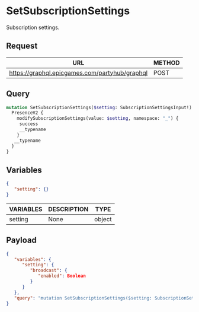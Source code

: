 # SetSubscriptionSettings

Subscription settings.

## Request
| URL | METHOD |
| - | - |
| https://graphql.epicgames.com/partyhub/graphql | POST |

## Query
```graphql
mutation SetSubscriptionSettings($setting: SubscriptionSettingsInput!) {
  PresenceV2 {
    modifySubscriptionSettings(value: $setting, namespace: "_") {
     success
     __typename
    }
   __typename
  }
}
```

## Variables
```json
{
   "setting": {}
}
```
| VARIABLES | DESCRIPTION | TYPE |
| - | - | - |
| setting | None | object |

## Payload
```json
{
   "variables": {
      "setting": {
         "broadcast": {
            "enabled": Boolean
         }
      }
   },
   "query": "mutation SetSubscriptionSettings($setting: SubscriptionSettingsInput!) { PresenceV2 { __typename modifySubscriptionSettings(namespace: \"_\", value: $setting) { __typename success } } }"
}
```